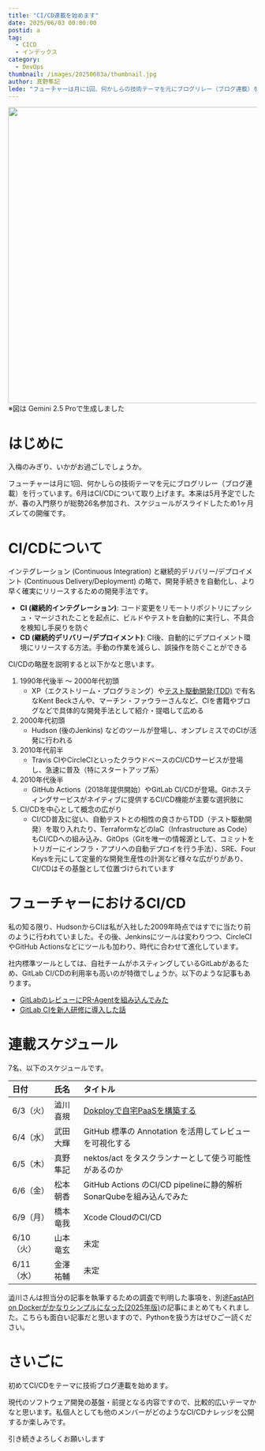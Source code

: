 ```yaml
---
title: "CI/CD連載を始めます"
date: 2025/06/03 00:00:00
postid: a
tag:
  - CICD
  - インデックス
category:
  - DevOps
thumbnail: /images/20250603a/thumbnail.jpg
author: 真野隼記
lede: "フューチャーは月に1回、何かしらの技術テーマを元にブログリレー（ブログ連載）を行っています。6月はCI/CDについて取り上げます"
---
```


<img src="/images/20250603a/top.jpg" alt="" width="600" height="600">
※図は Gemini 2.5 Proで生成しました

# はじめに

入梅のみぎり、いかがお過ごしでしょうか。

フューチャーは月に1回、何かしらの技術テーマを元にブログリレー（ブログ連載）を行っています。6月はCI/CDについて取り上げます。本来は5月予定でしたが、春の入門祭りが総勢26名参加され、スケジュールがスライドしたため1ヶ月ズレての開催です。

# CI/CDについて

インテグレーション (Continuous Integration) と継続的デリバリー/デプロイメント (Continuous Delivery/Deployment) の略で、開発手続きを自動化し、より早く確実にリリースするための開発手法です。

- **CI (継続的インテグレーション)**: コード変更をリモートリポジトリにプッシュ・マージされたことを起点に、ビルドやテストを自動的に実行し、不具合を検知し手戻りを防ぐ
- **CD (継続的デリバリー/デプロイメント)**: CI後、自動的にデプロイメント環境にリリースする方法。手動の作業を減らし、誤操作を防ぐことができる

CI/CDの略歴を説明すると以下かなと思います。

1. 1990年代後半 ～ 2000年代初頭
    - XP（エクストリーム・プログラミング）や[テスト駆動開発(TDD)](https://www.amazon.co.jp/%E3%83%86%E3%82%B9%E3%83%88%E9%A7%86%E5%8B%95%E9%96%8B%E7%99%BA-Kent-Beck/dp/4274217884) で有名なKent Beckさんや、マーチン・ファウラーさんなど、CIを書籍やブログなどで具体的な開発手法として紹介・提唱して広める
2. 2000年代初頭
    - Hudson (後のJenkins) などのツールが登場し、オンプレミスでのCIが活発に行われる
3. 2010年代前半
    - Travis CIやCircleCIといったクラウドベースのCI/CDサービスが登場し、急速に普及（特にスタートアップ系）
4. 2010年代後半
    - GitHub Actions（2018年提供開始）やGitLab CI/CDが登場。Gitホスティングサービスがネイティブに提供するCI/CD機能が主要な選択肢に
5. CI/CDを中心として概念の広がり
    - CI/CD普及に従い、自動テストとの相性の良さからTDD（テスト駆動開発）を取り入れたり、TerraformなどのIaC（Infrastructure as Code）もCI/CDへの組み込み、GitOps（Gitを唯一の情報源として、コミットをトリガーにインフラ・アプリへの自動デプロイを行う手法）、SRE、Four Keysを元にして定量的な開発生産性の計測など様々な広がりがあり、CI/CDはその基盤として位置づけられています

# フューチャーにおけるCI/CD

私の知る限り、HudsonからCIは私が入社した2009年時点ではすでに当たり前のように行われていました。その後、Jenkinsにツールは変わりつつ、CircleCIやGitHub Actionsなどにツールも加わり、時代に合わせて進化しています。

社内標準ツールとしては、自社チームがホスティングしているGitLabがあるため、GitLab CI/CDの利用率も高いのが特徴でしょうか。以下のような記事もあります。

- [GitLabのレビューにPR-Agentを組み込んでみた](/articles/20250417a/)
- [GitLab CIを新人研修に導入した話](/articles/20230306a/)

# 連載スケジュール

7名、以下のスケジュールです。

| 日付    | 氏名     | タイトル                                                   |
| :------ | :------- | :--------------------------------------------------------- |
| 6/3（火） | 澁川喜規   | [Dokployで自宅PaaSを構築する](/articles/20250603b/)                                |
| 6/4（水） | 武田大輝   | GitHub 標準の Annotation を活用してレビューを可視化する          |
| 6/5（木） | 真野隼記   | nektos/act をタスクランナーとして使う可能性があるのか            |
| 6/6（金） | 松本朝香   | GitHub Actions のCI/CD pipelineに静的解析SonarQubeを組み込んでみた  |
| 6/9（月） | 橋本竜我   | Xcode CloudのCI/CD                                         |
| 6/10（火）| 山本竜玄   | 未定                                                       |
| 6/11（水）| 金澤祐輔   | 未定                                                       |

澁川さんは担当分の記事を執筆するための調査で判明した事項を、別途[FastAPI on Dockerがかなりシンプルになった(2025年版)](/articles/20250602a/)の記事にまとめてもくれました。こちらも面白い記事だと思いますので、Pythonを扱う方はぜひご一読ください。

# さいごに

初めてCI/CDをテーマに技術ブログ連載を始めます。

現代のソフトウェア開発の基盤・前提となる内容ですので、比較的広いテーマかなと思います。私個人としても他のメンバーがどのようなCI/CDナレッジを公開するか楽しみです。

引き続きよろしくお願いします
